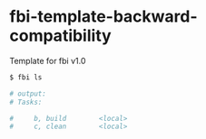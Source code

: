 # fbi-template-backward-compatibility
Template for fbi v1.0

```bash
$ fbi ls

# output:
# Tasks:

#     b, build        <local>
#     c, clean        <local>
```